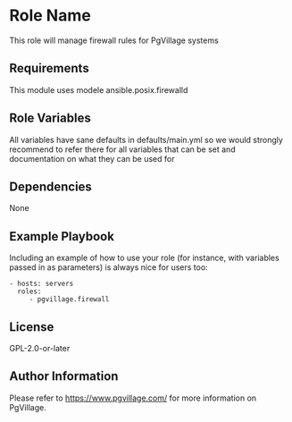 Role Name
=========

This role will manage firewall rules for PgVillage systems

Requirements
------------

This module uses modele ansible.posix.firewalld

Role Variables
--------------

All variables have sane defaults in defaults/main.yml so we would strongly recommend to refer there for all variables that can be set and documentation on what they can be used for

Dependencies
------------

None

Example Playbook
----------------

Including an example of how to use your role (for instance, with variables passed in as parameters) is always nice for users too:

    - hosts: servers
      roles:
         - pgvillage.firewall

License
-------

GPL-2.0-or-later

Author Information
------------------

Please refer to https://www.pgvillage.com/ for more information on PgVillage.
